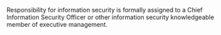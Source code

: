 Responsibility for information security is formally assigned to a Chief Information Security Officer or other information security knowledgeable member of executive management.